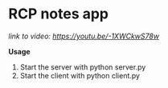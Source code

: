 # RCP notes app

_link to video: https://youtu.be/-1XWCkwS78w_

**Usage**

1. Start the server with python server.py
2. Start the client with python client.py
